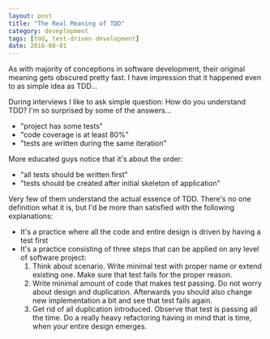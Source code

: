 ```yaml
---
layout: post
title: "The Real Meaning of TDD"
category: deveplopment
tags: [tdd, test-driven development]
date: 2016-08-01
---
```


As with majority of conceptions in software development, their original meaning
gets obscured pretty fast. I have impression that it happened even to as simple
idea as TDD...

During interviews I like to ask simple question: How do you understand TDD?
I'm so surprised by some of the answers...
 * "project has some tests"
 * "code coverage is at least 80%"
 * "tests are written during the same iteration"

More educated guys notice that it's about the order:
 * "all tests should be written first"
 * "tests should be created after initial skeleton of application"

Very few of them understand the actual essence of TDD. There's no one definition
what it is, but I'd be more than satisfied with the following explanations:
  * It's a practice where all the code and entire design is driven by having a
    test first
  * It's a practice consisting of three steps that can be applied on any level
    of software project:
    1. Think about scenario. Write minimal test with proper name or extend
       existing one. Make sure that test fails for the proper reason.
    2. Write minimal amount of code that makes test passing. Do not worry about
       design and duplication. Afterwards you should also change new
       implementation a bit and see that test fails again.
    3. Get rid of all duplication introduced. Observe that test is passing all
       the time. Do a really heavy refactoring having in mind that is time, when
       your entire design emerges.
